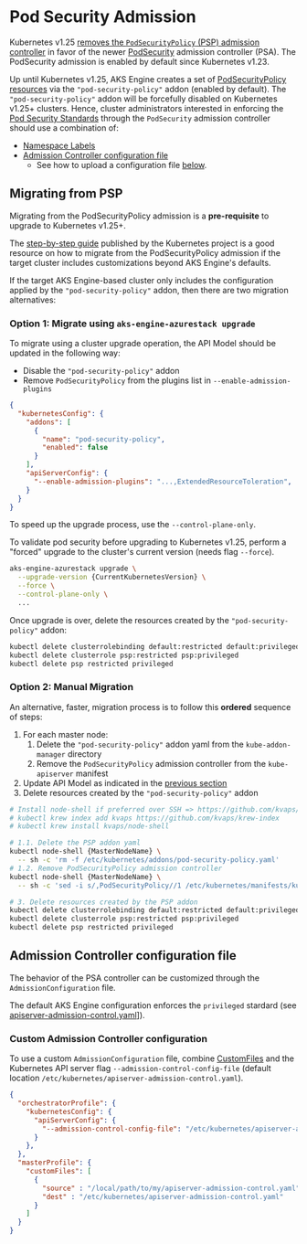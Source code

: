 # Pod Security Admission

Kubernetes v1.25 [removes the `PodSecurityPolicy` (PSP) admission controller][PSPDeprecation]
in favor of the newer [PodSecurity][PSA] admission controller (PSA).
The PodSecurity admission is enabled by default since Kubernetes v1.23.

Up until Kubernetes v1.25, AKS Engine creates a set of [PodSecurityPolicy resources][PSPParts]
via the `"pod-security-policy"` addon (enabled by default).
The `"pod-security-policy"` addon will be forcefully disabled on Kubernetes v1.25+ clusters.
Hence, cluster administrators interested in enforcing the [Pod Security Standards][PSS]
through the `PodSecurity` admission controller should use a combination of:

- [Namespace Labels][PSALabels]
- [Admission Controller configuration file][PSAConfig]
  - See how to upload a configuration file [below](#admission-controller-configuration-file).

## Migrating from PSP

Migrating from the PodSecurityPolicy admission is a **pre-requisite** to upgrade to Kubernetes v1.25+.

The [step-by-step guide][Migration] published by the Kubernetes project is a good resource
on how to migrate from the PodSecurityPolicy admission
if the target cluster includes customizations beyond AKS Engine's defaults.

If the target AKS Engine-based cluster only includes the configuration applied
by the `"pod-security-policy"` addon, then there are two migration alternatives:

### Option 1: Migrate using `aks-engine-azurestack upgrade`

To migrate using a cluster upgrade operation, the API Model should be updated in the following way:

- Disable the `"pod-security-policy"` addon
- Remove `PodSecurityPolicy` from the plugins list in `--enable-admission-plugins`

```json
{
  "kubernetesConfig": {
    "addons": [
      {
        "name": "pod-security-policy",
        "enabled": false
      }
    ],
    "apiServerConfig": {
      "--enable-admission-plugins": "...,ExtendedResourceToleration",
    }
  }
}
```

To speed up the upgrade process, use the `--control-plane-only`.

To validate pod security before upgrading to Kubernetes v1.25,
perform a "forced" upgrade to the cluster's current version (needs flag `--force`).

```bash
aks-engine-azurestack upgrade \
  --upgrade-version {CurrentKubernetesVersion} \
  --force \
  --control-plane-only \
  ...
```

Once upgrade is over, delete the resources created by the `"pod-security-policy"` addon:

```bash
kubectl delete clusterrolebinding default:restricted default:privileged
kubectl delete clusterrole psp:restricted psp:privileged 
kubectl delete psp restricted privileged
```

### Option 2: Manual Migration

An alternative, faster, migration process is to follow this **ordered** sequence of steps:

1. For each master node:
   1. Delete the `"pod-security-policy"` addon yaml from the `kube-addon-manager` directory
   1. Remove the `PodSecurityPolicy` admission controller from the `kube-apiserver` manifest
1. Update API Model as indicated in the [previous section](#migrate-using-aks-engine-azurestack-upgrade)
1. Delete resources created by the `"pod-security-policy"` addon

```bash
# Install node-shell if preferred over SSH => https://github.com/kvaps/kubectl-node-shell
# kubectl krew index add kvaps https://github.com/kvaps/krew-index
# kubectl krew install kvaps/node-shell

# 1.1. Delete the PSP addon yaml
kubectl node-shell {MasterNodeName} \
  -- sh -c 'rm -f /etc/kubernetes/addons/pod-security-policy.yaml'
# 1.2. Remove PodSecurityPolicy admission controller
kubectl node-shell {MasterNodeName} \
  -- sh -c 'sed -i s/,PodSecurityPolicy//1 /etc/kubernetes/manifests/kube-apiserver.yaml'

# 3. Delete resources created by the PSP addon
kubectl delete clusterrolebinding default:restricted default:privileged
kubectl delete clusterrole psp:restricted psp:privileged 
kubectl delete psp restricted privileged
```

## Admission Controller configuration file

The behavior of the PSA controller can be customized through the `AdmissionConfiguration` file.

The default AKS Engine configuration enforces the `privileged` stardard
(see [apiserver-admission-control.yaml][PSADefaultConfig]]).

### Custom Admission Controller configuration

To use a custom `AdmissionConfiguration` file, combine [CustomFiles](/examples/customfiles/README.md) 
and the Kubernetes API server flag `--admission-control-config-file`
(default location `/etc/kubernetes/apiserver-admission-control.yaml`).

```json
{
  "orchestratorProfile": {
    "kubernetesConfig": {
      "apiServerConfig": {
        "--admission-control-config-file": "/etc/kubernetes/apiserver-admission-control.yaml",
      }
    },
  },
  "masterProfile": {
    "customFiles": [
      {
        "source" : "/local/path/to/my/apiserver-admission-control.yaml",
        "dest" : "/etc/kubernetes/apiserver-admission-control.yaml"
      }
    ]
  }
}
```

[PSPDeprecation]: https://kubernetes.io/blog/2021/04/06/podsecuritypolicy-deprecation-past-present-and-future/
[PSA]: https://kubernetes.io/docs/concepts/security/pod-security-admission/
[PSPParts]: /parts/k8s/addons/pod-security-policy.yaml
[PSS]: https://kubernetes.io/docs/concepts/security/pod-security-standards/
[PSALabels]: https://kubernetes.io/docs/tasks/configure-pod-container/enforce-standards-namespace-labels/
[PSAConfig]: https://kubernetes.io/docs/tasks/configure-pod-container/enforce-standards-admission-controller/
[Migration]: https://kubernetes.io/docs/tasks/configure-pod-container/migrate-from-psp/
[PSADefaultConfig]: /parts/k8s/cloud-init/artifacts/apiserver-admission-control.yaml
